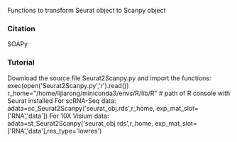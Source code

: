 Functions to transform Seurat object to Scanpy object

### Citation
SOAPy

### Tutorial
Download the source file Seurat2Scanpy.py and import the functions:  
exec(open('Seurat2Scanpy.py','r').read())  
r_home="/home/lijiarong/miniconda3/envs/R/lib/R" # path of R console with Seurat installed
For scRNA-Seq data:  
adata=sc_Seurat2Scanpy('seurat_obj.rds',r_home,
                    exp_mat_slot=['RNA','data'])
For 10X Visium data:  
adata=st_Seurat2Scanpy('seurat_obj.rds',r_home,
                    exp_mat_slot=['RNA','data'],res_type='lowres')

